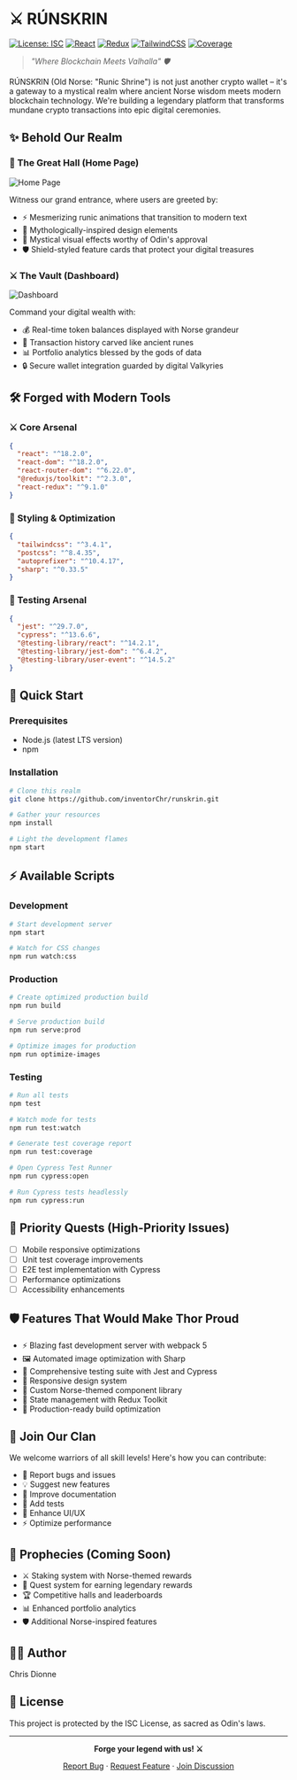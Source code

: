 ﻿# ⚔️ RÚNSKRIN

[![License: ISC](https://img.shields.io/badge/License-ISC-gold.svg)](https://opensource.org/licenses/ISC)
[![React](https://img.shields.io/badge/React-18.2.0-61dafb.svg)](https://reactjs.org/)
[![Redux](https://img.shields.io/badge/Redux-2.3.0-764abc.svg)](https://redux.js.org/)
[![TailwindCSS](https://img.shields.io/badge/TailwindCSS-3.4.1-38bdf8.svg)](https://tailwindcss.com/)
[![Coverage](https://img.shields.io/badge/coverage-unknown-yellow.svg)](https://shields.io/)

> *"Where Blockchain Meets Valhalla" 🛡️*

RÚNSKRIN (Old Norse: "Runic Shrine") is not just another crypto wallet – it's a gateway to a mystical realm where ancient Norse wisdom meets modern blockchain technology. We're building a legendary platform that transforms mundane crypto transactions into epic digital ceremonies.

## ✨ Behold Our Realm

### 🏰 The Great Hall (Home Page)
![Home Page](.github/screenshots/home.png)

Witness our grand entrance, where users are greeted by:
- ⚡ Mesmerizing runic animations that transition to modern text
- 🎨 Mythologically-inspired design elements
- 🌟 Mystical visual effects worthy of Odin's approval
- 🛡️ Shield-styled feature cards that protect your digital treasures

### ⚔️ The Vault (Dashboard)
![Dashboard](.github/screenshots/dashboard.png)

Command your digital wealth with:
- 💰 Real-time token balances displayed with Norse grandeur
- 📜 Transaction history carved like ancient runes
- 📊 Portfolio analytics blessed by the gods of data
- 🔒 Secure wallet integration guarded by digital Valkyries

## 🛠️ Forged with Modern Tools

### ⚔️ Core Arsenal
```json
{
  "react": "^18.2.0",
  "react-dom": "^18.2.0",
  "react-router-dom": "^6.22.0",
  "@reduxjs/toolkit": "^2.3.0",
  "react-redux": "^9.1.0"
}
```

### 🎨 Styling & Optimization
```json
{
  "tailwindcss": "^3.4.1",
  "postcss": "^8.4.35",
  "autoprefixer": "^10.4.17",
  "sharp": "^0.33.5"
}
```

### 🧪 Testing Arsenal
```json
{
  "jest": "^29.7.0",
  "cypress": "^13.6.6",
  "@testing-library/react": "^14.2.1",
  "@testing-library/jest-dom": "^6.4.2",
  "@testing-library/user-event": "^14.5.2"
}
```

## 🚀 Quick Start

### Prerequisites
- Node.js (latest LTS version)
- npm

### Installation
```bash
# Clone this realm
git clone https://github.com/inventorChr/runskrin.git

# Gather your resources
npm install

# Light the development flames
npm start
```

## ⚡ Available Scripts

### Development
```bash
# Start development server
npm start

# Watch for CSS changes
npm run watch:css
```

### Production
```bash
# Create optimized production build
npm run build

# Serve production build
npm run serve:prod

# Optimize images for production
npm run optimize-images
```

### Testing
```bash
# Run all tests
npm test

# Watch mode for tests
npm run test:watch

# Generate test coverage report
npm run test:coverage

# Open Cypress Test Runner
npm run cypress:open

# Run Cypress tests headlessly
npm run cypress:run
```

## 🎯 Priority Quests (High-Priority Issues)

- [ ] Mobile responsive optimizations
- [ ] Unit test coverage improvements
- [ ] E2E test implementation with Cypress
- [ ] Performance optimizations
- [ ] Accessibility enhancements

## 🛡️ Features That Would Make Thor Proud

- ⚡ Blazing fast development server with webpack 5
- 🖼️ Automated image optimization with Sharp
- 🧪 Comprehensive testing suite with Jest and Cypress
- 📱 Responsive design system
- 🎨 Custom Norse-themed component library
- 🔄 State management with Redux Toolkit
- 🚀 Production-ready build optimization

## 🤝 Join Our Clan

We welcome warriors of all skill levels! Here's how you can contribute:

- 🐛 Report bugs and issues
- 💡 Suggest new features
- 📖 Improve documentation
- 🧪 Add tests
- 🎨 Enhance UI/UX
- ⚡ Optimize performance

## 🔮 Prophecies (Coming Soon)

- ⚔️ Staking system with Norse-themed rewards
- 🎯 Quest system for earning legendary rewards
- 🏆 Competitive halls and leaderboards
- 📊 Enhanced portfolio analytics
- 🛡️ Additional Norse-inspired features

## 👨‍💻 Author

Chris Dionne

## 📜 License

This project is protected by the ISC License, as sacred as Odin's laws.

---

<div align="center">

**Forge your legend with us! ⚔️**

[Report Bug](https://github.com/inventorChr/runskrin/issues) · [Request Feature](https://github.com/inventorChr/runskrin/issues) · [Join Discussion](https://github.com/inventorChr/runskrin/discussions)

</div>
